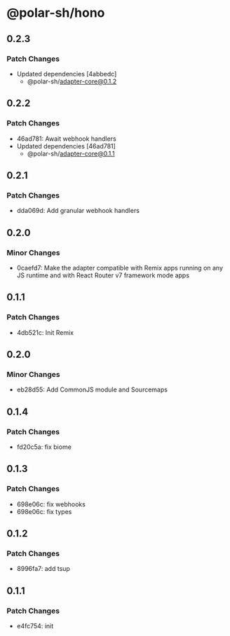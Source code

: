 # @polar-sh/hono

## 0.2.3

### Patch Changes

- Updated dependencies [4abbedc]
  - @polar-sh/adapter-core@0.1.2

## 0.2.2

### Patch Changes

- 46ad781: Await webhook handlers
- Updated dependencies [46ad781]
  - @polar-sh/adapter-core@0.1.1

## 0.2.1

### Patch Changes

- dda069d: Add granular webhook handlers

## 0.2.0

### Minor Changes

- 0caefd7: Make the adapter compatible with Remix apps running on any JS runtime and with React Router v7 framework mode apps

## 0.1.1

### Patch Changes

- 4db521c: Init Remix

## 0.2.0

### Minor Changes

- eb28d55: Add CommonJS module and Sourcemaps

## 0.1.4

### Patch Changes

- fd20c5a: fix biome

## 0.1.3

### Patch Changes

- 698e06c: fix webhooks
- 698e06c: fix types

## 0.1.2

### Patch Changes

- 8996fa7: add tsup

## 0.1.1

### Patch Changes

- e4fc754: init
